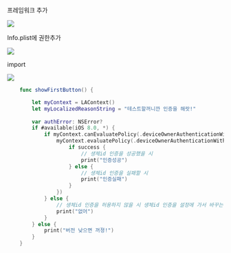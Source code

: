 프레임워크 추가

![](/Users/jinhaneul/Develop/git/jinsky90/resources/582338425A76E2B1BBD82C8DE361658F.png)

Info.plist에 권한추가

![](/Users/jinhaneul/Develop/git/jinsky90/resources/7963A520F97346D552BF891D8B3F306E.png)

import

![](/Users/jinhaneul/Develop/git/jinsky90/resources/FAD3BE0DAF0D91E3546607E158A2E853.png)

```swift
    func showFirstButton() {

        let myContext = LAContext()
        let myLocalizedReasonString = "테스트할꺼니깐 인증을 해랏!"
        
        var authError: NSError?
        if #available(iOS 8.0, *) {
            if myContext.canEvaluatePolicy(.deviceOwnerAuthenticationWithBiometrics, error: &authError) {
                myContext.evaluatePolicy(.deviceOwnerAuthenticationWithBiometrics, localizedReason: myLocalizedReasonString, reply: { (success, error) in
                    if success {
                        // 생체id 인증을 성공했을 시
                        print("인증성공")
                    } else {
                        // 생체id 인증을 실패할 시
                        print("인증실패")
                    }
                })
            } else {
                // 생체id 인증을 허용하지 않을 시 생체id 인증을 설정에 가서 바꾸는걸 권장하는 안내 팝업을 띄운다.
                print("없어")
            }
        } else {
            print("버전 낮으면 꺼졍!")
        }
    }

```
